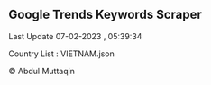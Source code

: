 

## Google Trends Keywords Scraper 
 
Last Update 07-02-2023 , 05:39:34

Country List :
VIETNAM.json



© Abdul Muttaqin 
